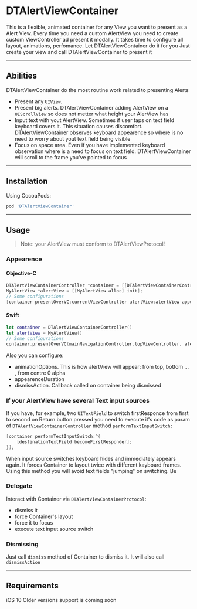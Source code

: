 # DTAlertViewContainer

This is a flexible, animated container for any View you want to present as a Alert View.
Every time you need a custom AlertView you need to create custom ViewController ad present it modally. 
It takes time to configure all layout, animations, perfomance. 
Let DTAlertViewContainer do it for you
Just create your view and call DTAlertViewContainer to present it

---
## Abilities
DTAlertViewContainer do the most routine work related to presenting Alerts
- Present any `UIView`. 
- Present big alerts. DTAlertViewContainer adding AlertView on a `UIScrollView` so does not metter what height your AlerView has
- Input text with yout AlertView. Sometimes if user taps on text field keyboard covers it. This situation causes discomfort. DTAlertViewContainer observes keyboard appearence so where is no need to worry about yout text field being visible
- Focus on space area. Even if you have implemented keyboard observation where is a need to focus on text field. DTAlertViewContainer will scroll to the frame you've pointed to focus

---
## Installation
Using CocoaPods:
```ruby
pod 'DTAlertViewContainer'
```

---
## Usage
> Note: your AlertView must conform to DTAlertViewProtocol!
### Appearence
#### Objective-C
```objective-c
DTAlertViewContainerController *container = [[DTAlertViewContainerController alloc] init];
MyAlertView *alertView = [[MyAlertView alloc] init];
// Some configurations
[container presentOverVC:currentViewController alertView:alertView appearenceAnimation:DTAlertViewContainerAppearenceTypeFromTop completion:nil];
```
#### Swift
```swift
let container = DTAlertViewContainerController()
let alertView = MyAlertView()
// Some configurations
container.presentOverVC(mainNavigationController.topViewController, alert: alertView, appearenceAnimation: .fromTop, completion: nil)
```
Also you can configure:
- animationOptions. This is how alertView will appear: from top, bottom ... , from centre 0 alpha
- appearenceDuration
- dismissAction. Callback called on container being dismissed
### If your AlertView have several Text input sources
If you have, for example, two `UITextField` to switch firstResponce from first to second on Return button pressed you need to execute it's code as param of `DTAlertViewContainerController` method `performTextInputSwitch:`
```objective-c
[container performTextInputSwitch:^{
    [destinationTextField becomeFirstResponder];
}];
```
When input source switches keyboard hides and immediately appears again. It forces Container to layout twice with different kayboard frames.
Using this method you will avoid text fields "jumping" on switching. Be
### Delegate
Interact with Container via `DTAlertViewContainerProtocol`:
- dismiss it
- force Container's layout
- force it to focus
- execute text input source switch
### Dismissing
Just call `dismiss` method of Container to dismiss it. 
It will also call `dismissAction`

---
## Requirements
iOS 10
Older versions support is coming soon
